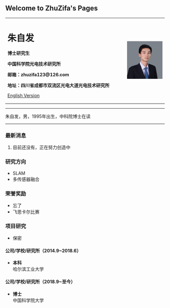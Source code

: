 ## Welcome to ZhuZifa's Pages

<table border="0">
  <tr>
    <td width="75%">
      <h1>朱自发</h1>
      <p><b>博士研究生</b></p>
      <p><b>中国科学院光电技术研究所</b></p>
      <p><b>邮箱：zhuzifa123@126.com</b></p>
      <p><b>地址：四川省成都市双流区光电大道光电技术研究所</b></p>
      <p><a href="/index-en.html">English Version</a></p>
    </td>
    <td width="25%">
      <img src="/profile picture.jpg" width="115%">
    </td>
  </tr>
</table>

---

朱自发，男，1995年出生，中科院博士在读

---

### 最新消息
1. 目前还没有，正在努力创造中

### 研究方向
- SLAM
- 多传感器融合

### 荣誉奖励
- 忘了
- 飞思卡尔比赛

### 项目研究
- 保密

#### 公司/学校/研究所（2014.9~2018.6）
- **本科**  
哈尔滨工业大学

#### 公司/学校/研究所（2018.9~至今）
- **博士**  
中国科学院大学
